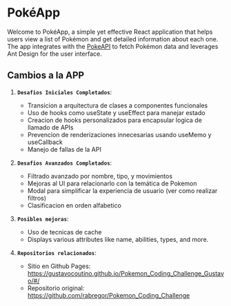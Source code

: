 # PokéApp

Welcome to PokéApp, a simple yet effective React application that helps users view a list of Pokémon and get detailed information about each one. The app integrates with the [PokeAPI](https://pokeapi.co/) to fetch Pokémon data and leverages Ant Design for the user interface.

## Cambios a la APP

1. **`Desafios Iniciales Completados`**:

   - Transicion a arquitectura de clases a componentes funcionales
   - Uso de hooks como useState y useEffect para manejar estado
   - Creacion de hooks personalizados para encapsular logica de llamado de APIs
   - Prevencion de renderizaciones innecesarias usando useMemo y useCallback
   - Manejo de fallas de la API

2. **`Desafios Avanzados Completados`**:
   - Filtrado avanzado por nombre, tipo, y movimientos
   - Mejoras al UI para relacionarlo con la temática de Pokemon
   - Modal para simplificar la experiencia de usuario (ver como realizar filtros)
   - Clasificacion en orden alfabetico
3. **`Posibles mejoras`**:

   - Uso de tecnicas de cache
   - Displays various attributes like name, abilities, types, and more.

4. **`Repositorios relacionados`**:
   - Sitio en Github Pages: https://gustavocoutino.github.io/Pokemon_Coding_Challenge_Gustavo/#/
   - Repositorio original: https://github.com/rabregor/Pokemon_Coding_Challenge
